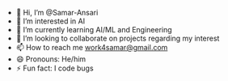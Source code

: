 - 👋 Hi, I’m @Samar-Ansari
- 👀 I’m interested in AI
- 🌱 I’m currently learning AI/ML and Engineering 
- 💞️ I’m looking to collaborate on projects regarding my interest 
- 📫 How to reach me work4samar@gmail.com
- 😄 Pronouns: He/him
- ⚡ Fun fact: I code bugs

<!---
Samar-Ansari/Samar-Ansari is a ✨ special ✨ repository because its `README.md` (this file) appears on your GitHub profile.
You can click the Preview link to take a look at your changes.
--->
